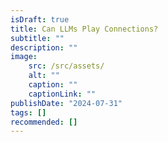 ```yaml
---
isDraft: true
title: Can LLMs Play Connections?
subtitle: ""
description: ""
image:
    src: /src/assets/
    alt: ""
    caption: ""
    captionLink: ""
publishDate: "2024-07-31"
tags: []
recommended: []
---
```

